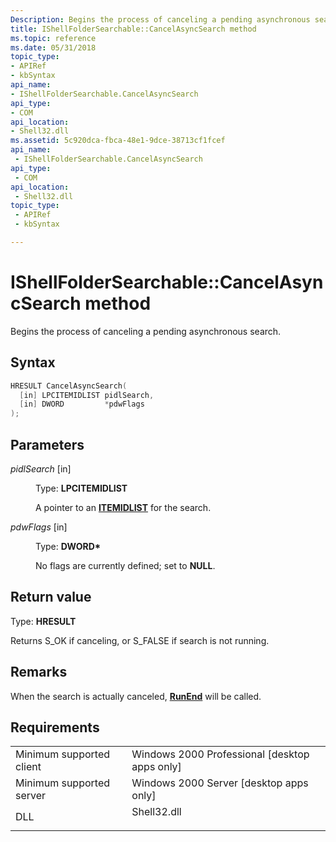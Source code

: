 ```yaml
---
Description: Begins the process of canceling a pending asynchronous search.
title: IShellFolderSearchable::CancelAsyncSearch method
ms.topic: reference
ms.date: 05/31/2018
topic_type: 
- APIRef
- kbSyntax
api_name: 
- IShellFolderSearchable.CancelAsyncSearch
api_type: 
- COM
api_location: 
- Shell32.dll
ms.assetid: 5c920dca-fbca-48e1-9dce-38713cf1fcef
api_name: 
 - IShellFolderSearchable.CancelAsyncSearch
api_type: 
 - COM
api_location: 
 - Shell32.dll
topic_type: 
 - APIRef
 - kbSyntax

---
```


# IShellFolderSearchable::CancelAsyncSearch method

Begins the process of canceling a pending asynchronous search.

## Syntax


```C++
HRESULT CancelAsyncSearch(
  [in] LPCITEMIDLIST pidlSearch,
  [in] DWORD         *pdwFlags
);
```



## Parameters

<dl> <dt>

*pidlSearch* \[in\]
</dt> <dd>

Type: **LPCITEMIDLIST**

A pointer to an [**ITEMIDLIST**](/windows/desktop/api/Shtypes/ns-shtypes-itemidlist) for the search.

</dd> <dt>

*pdwFlags* \[in\]
</dt> <dd>

Type: **DWORD\***

No flags are currently defined; set to **NULL**.

</dd> </dl>

## Return value

Type: **HRESULT**

Returns S\_OK if canceling, or S\_FALSE if search is not running.

## Remarks

When the search is actually canceled, [**RunEnd**](ishellfoldersearchablecallback-runend.md) will be called.

## Requirements



|                                     |                                                                                        |
|-------------------------------------|----------------------------------------------------------------------------------------|
| Minimum supported client<br/> | Windows 2000 Professional \[desktop apps only\]<br/>                             |
| Minimum supported server<br/> | Windows 2000 Server \[desktop apps only\]<br/>                                   |
| DLL<br/>                      | <dl> <dt>Shell32.dll</dt> </dl> |



 

 




